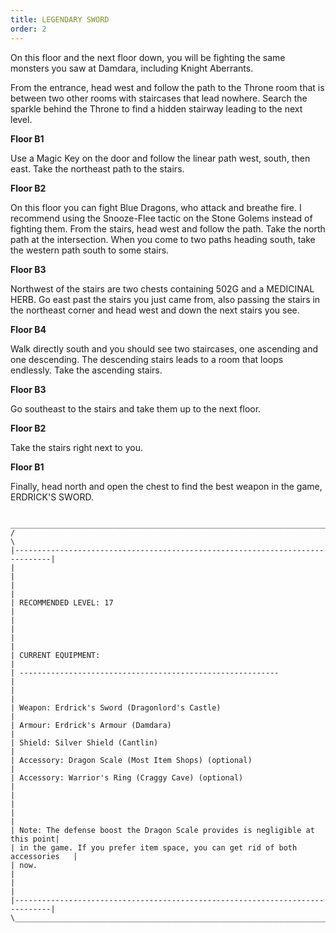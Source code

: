 ```yaml
---
title: LEGENDARY SWORD
order: 2
---
```





On this floor and the next floor down, you will be fighting the same monsters
you saw at Damdara, including Knight Aberrants.

From the entrance, head west and follow the path to the Throne room that is
between two other rooms with staircases that lead nowhere. Search the sparkle
behind the Throne to find a hidden stairway leading to the next level.



**Floor B1**



Use a Magic Key on the door and follow the linear path west, south, then east.
Take the northeast path to the stairs.



**Floor B2**



On this floor you can fight Blue Dragons, who attack and breathe fire. I
recommend using the Snooze-Flee tactic on the Stone Golems instead of fighting
them. From the stairs, head west and follow the path. Take the north path at the
intersection. When you come to two paths heading south, take the western path
south to some stairs.



**Floor B3**



Northwest of the stairs are two chests containing 502G and a MEDICINAL HERB. Go
east past the stairs you just came from, also passing the stairs in the
northeast corner and head west and down the next stairs you see.



**Floor B4**



Walk directly south and you should see two staircases, one ascending and one
descending. The descending stairs leads to a room that loops endlessly. Take the
ascending stairs.



**Floor B3**



Go southeast to the stairs and take them up to the next floor.



**Floor B2**



Take the stairs right next to you.



**Floor B1**



Finally, head north and open the chest to find the best weapon in the game,
ERDRICK'S SWORD.


```
 ______________________________________________________________________________
/                                                                              \
|------------------------------------------------------------------------------|
|                                                                              |
|                                                                              |
| RECOMMENDED LEVEL: 17                                                        |
|                                                                              |
|                                                                              |
| CURRENT EQUIPMENT:                                                           |
| ----------------------------------------------------------                   |
|                                                                              |
| Weapon: Erdrick's Sword (Dragonlord's Castle)                                |
| Armour: Erdrick's Armour (Damdara)                                           |
| Shield: Silver Shield (Cantlin)                                              |
| Accessory: Dragon Scale (Most Item Shops) (optional)                         |
| Accessory: Warrior's Ring (Craggy Cave) (optional)                           |
|                                                                              |
|                                                                              |
| Note: The defense boost the Dragon Scale provides is negligible at this point|
| in the game. If you prefer item space, you can get rid of both accessories   |
| now.                                                                         |
|                                                                              |
|------------------------------------------------------------------------------|
\______________________________________________________________________________/
```




